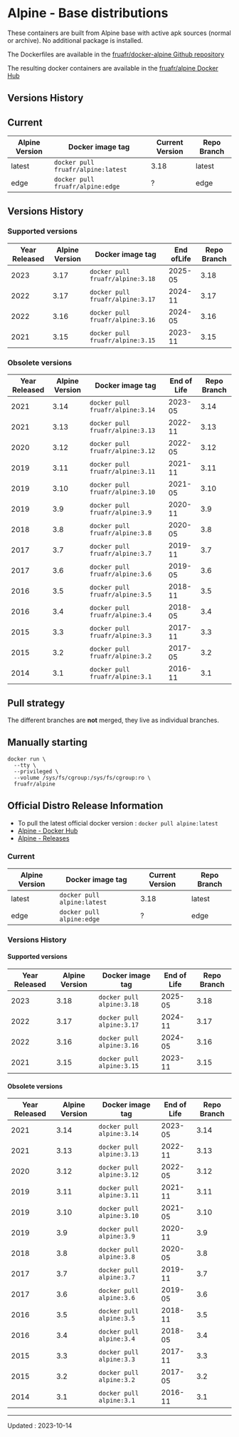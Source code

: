 # Alpine - Base distributions

These containers are built from Alpine base with active apk sources (normal or archive). No additional package is installed.

The Dockerfiles are available in the [fruafr/docker-alpine Github repository](https://github.com/fruafr/docker-alpine)

The resulting docker containers are available in the [fruafr/alpine Docker Hub](https://hub.docker.com/repository/docker/fruafr/alpine)

## Versions History 

## Current

|Alpine Version      |Docker image tag                         |Current Version |Repo Branch   |
|--------------------|-----------------------------------------|----------------|--------------|
|latest              |`docker pull fruafr/alpine:latest`       |3.18            |latest        |
|edge                |`docker pull fruafr/alpine:edge`         |?               |edge          |

## Versions History

### Supported versions

|Year Released |Alpine Version | Docker image tag                    |End ofLife    |Repo Branch    |
|--------------|---------------|-------------------------------------|----------|---------------|
|2023          |3.17           |`docker pull fruafr/alpine:3.18`     |2025-05   |3.18           |
|2022          |3.17           |`docker pull fruafr/alpine:3.17`     |2024-11   |3.17           |
|2022          |3.16           |`docker pull fruafr/alpine:3.16`     |2024-05   |3.16           |
|2021          |3.15           |`docker pull fruafr/alpine:3.15`     |2023-11   |3.15           |

### Obsolete versions 

|Year Released |Alpine Version | Docker image tag                    |End of Life |Repo Branch    |
|--------------|---------------|-------------------------------------|------------|---------------|
|2021          |3.14           |`docker pull fruafr/alpine:3.14`     |2023-05   |3.14           |
|2021          |3.13           |`docker pull fruafr/alpine:3.13`     |2022-11     |3.13           |
|2020          |3.12           |`docker pull fruafr/alpine:3.12`     |2022-05     |3.12           |
|2019          |3.11           |`docker pull fruafr/alpine:3.11`     |2021-11     |3.11           |
|2019          |3.10           |`docker pull fruafr/alpine:3.10`     |2021-05     |3.10           |
|2019          |3.9            |`docker pull fruafr/alpine:3.9`      |2020-11     |3.9            |
|2018          |3.8            |`docker pull fruafr/alpine:3.8`      |2020-05     |3.8            |
|2017          |3.7            |`docker pull fruafr/alpine:3.7`      |2019-11     |3.7            |
|2017          |3.6            |`docker pull fruafr/alpine:3.6`      |2019-05     |3.6            |
|2016          |3.5            |`docker pull fruafr/alpine:3.5`      |2018-11     |3.5            |
|2016          |3.4            |`docker pull fruafr/alpine:3.4`      |2018-05     |3.4            |
|2015          |3.3            |`docker pull fruafr/alpine:3.3`      |2017-11     |3.3            |
|2015          |3.2            |`docker pull fruafr/alpine:3.2`      |2017-05     |3.2            |
|2014          |3.1            |`docker pull fruafr/alpine:3.1`      |2016-11     |3.1            |

## Pull strategy

The different branches are **not** merged, they live as individual branches.

## Manually starting

```
docker run \
  --tty \
  --privileged \
  --volume /sys/fs/cgroup:/sys/fs/cgroup:ro \
  fruafr/alpine
```

## Official Distro Release Information
- To pull the latest official docker version : `docker pull alpine:latest`
- [Alpine - Docker Hub](https://hub.docker.com/_/alpine)
- [Alpine - Releases](https://www.alpinelinux.org/releases/)

### Current

|Alpine Version      |Docker image tag                  |Current Version |Repo Branch   |
|--------------------|----------------------------------|----------------|--------------|
|latest              |`docker pull alpine:latest`       |3.18            |latest        |
|edge                |`docker pull alpine:edge`         |?               |edge          |

### Versions History

#### Supported versions

|Year Released |Alpine Version | Docker image tag             |End of Life      |Repo Branch    |
|--------------|---------------|------------------------------|----------|---------------|
|2023          |3.18           |`docker pull alpine:3.18`     |2025-05   |3.18           |
|2022          |3.17           |`docker pull alpine:3.17`     |2024-11   |3.17           |
|2022          |3.16           |`docker pull alpine:3.16`     |2024-05   |3.16           |
|2021          |3.15           |`docker pull alpine:3.15`     |2023-11   |3.15           |

#### Obsolete versions 

|Year Released |Alpine Version | Docker image tag             |End of Life |Repo Branch    |
|--------------|---------------|------------------------------|------------|---------------|
|2021          |3.14           |`docker pull alpine:3.14`     |2023-05   |3.14           |
|2021          |3.13           |`docker pull alpine:3.13`     |2022-11     |3.13           |
|2020          |3.12           |`docker pull alpine:3.12`     |2022-05     |3.12           |
|2019          |3.11           |`docker pull alpine:3.11`     |2021-11     |3.11           |
|2019          |3.10           |`docker pull alpine:3.10`     |2021-05     |3.10           |
|2019          |3.9            |`docker pull alpine:3.9`      |2020-11     |3.9            |
|2018          |3.8            |`docker pull alpine:3.8`      |2020-05     |3.8            |
|2017          |3.7            |`docker pull alpine:3.7`      |2019-11     |3.7            |
|2017          |3.6            |`docker pull alpine:3.6`      |2019-05     |3.6            |
|2016          |3.5            |`docker pull alpine:3.5`      |2018-11     |3.5            |
|2016          |3.4            |`docker pull alpine:3.4`      |2018-05     |3.4            |
|2015          |3.3            |`docker pull alpine:3.3`      |2017-11     |3.3            |
|2015          |3.2            |`docker pull alpine:3.2`      |2017-05     |3.2            |
|2014          |3.1            |`docker pull alpine:3.1`      |2016-11     |3.1            |

----
Updated : 2023-10-14

